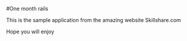 #One month rails 

This is the sample application from the amazing website Skillshare.com

Hope you will enjoy 
